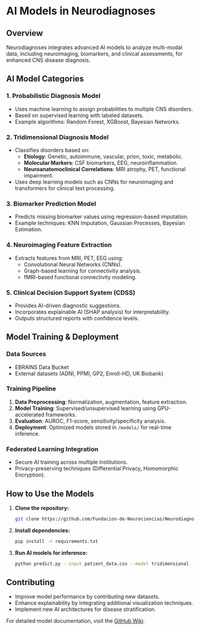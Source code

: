 # AI Models in Neurodiagnoses

## Overview
Neurodiagnoses integrates advanced AI models to analyze multi-modal data, including neuroimaging, biomarkers, and clinical assessments, for enhanced CNS disease diagnosis.

## AI Model Categories

### 1. **Probabilistic Diagnosis Model**
   - Uses machine learning to assign probabilities to multiple CNS disorders.
   - Based on supervised learning with labeled datasets.
   - Example algorithms: Random Forest, XGBoost, Bayesian Networks.

### 2. **Tridimensional Diagnosis Model**
   - Classifies disorders based on:
     - **Etiology**: Genetic, autoimmune, vascular, prion, toxic, metabolic.
     - **Molecular Markers**: CSF biomarkers, EEG, neuroinflammation.
     - **Neuroanatomoclinical Correlations**: MRI atrophy, PET, functional impairment.
   - Uses deep learning models such as CNNs for neuroimaging and transformers for clinical text processing.

### 3. **Biomarker Prediction Model**
   - Predicts missing biomarker values using regression-based imputation.
   - Example techniques: KNN Imputation, Gaussian Processes, Bayesian Estimation.

### 4. **Neuroimaging Feature Extraction**
   - Extracts features from MRI, PET, EEG using:
     - Convolutional Neural Networks (CNNs).
     - Graph-based learning for connectivity analysis.
     - fMRI-based functional connectivity modeling.

### 5. **Clinical Decision Support System (CDSS)**
   - Provides AI-driven diagnostic suggestions.
   - Incorporates explainable AI (SHAP analysis) for interpretability.
   - Outputs structured reports with confidence levels.

## Model Training & Deployment

### **Data Sources**
- EBRAINS Data Bucket
- External datasets (ADNI, PPMI, GP2, Enroll-HD, UK Biobank)

### **Training Pipeline**
1. **Data Preprocessing**: Normalization, augmentation, feature extraction.
2. **Model Training**: Supervised/unsupervised learning using GPU-accelerated frameworks.
3. **Evaluation**: AUROC, F1-score, sensitivity/specificity analysis.
4. **Deployment**: Optimized models stored in `/models/` for real-time inference.

### **Federated Learning Integration**
- Secure AI training across multiple institutions.
- Privacy-preserving techniques (Differential Privacy, Homomorphic Encryption).

## How to Use the Models

1. **Clone the repository:**
   ```bash
   git clone https://github.com/Fundacion-de-Neurociencias/Neurodiagnoses.git
   ```
2. **Install dependencies:**
   ```bash
   pip install -r requirements.txt
   ```
3. **Run AI models for inference:**
   ```bash
   python predict.py --input patient_data.csv --model tridimensional
   ```

## Contributing
- Improve model performance by contributing new datasets.
- Enhance explainability by integrating additional visualization techniques.
- Implement new AI architectures for disease stratification.

For detailed model documentation, visit the [GitHub Wiki](https://github.com/Fundacion-de-Neurociencias/Neurodiagnoses/wiki).

